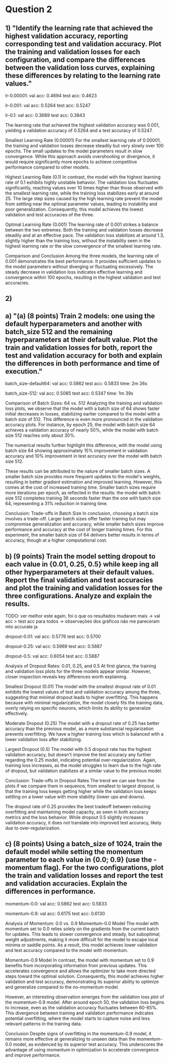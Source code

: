 # Question 2

## 1) "Identify the learning rate that achieved the highest validation accuracy, reporting corresponding test and validation accuracy. Plot the training and validation losses for each configuration, and compare the differences between the validation loss curves, explaining these differences by relating to the learning rate values."

lr-0.00001:
val acc: 0.4694
test acc: 0.4623

lr-0.001:
val acc: 0.5264
test acc: 0.5247

lr-0.1:
val acc: 0.3689
test acc: 0.3843

The learning rate that achieved the highest validation accuracy was 0.001, yielding a validation accuracy of 0.5264 and a test accuracy of 0.5247.

Smallest Learning Rate (0.00001)
For the smallest learning rate of 0.00001, the training and validation losses decrease steadily but very slowly over 100 epochs. The small updates to the model parameters result in slow convergence. While this approach avoids overshooting or divergence, it would require significantly more epochs to achieve competitive performance compared to other models.

Highest Learning Rate (0.1)
In contrast, the model with the highest learning rate of 0.1 exhibits highly unstable behavior. The validation loss fluctuates significantly, reaching values over 10 times higher than those observed with the smallest learning rate, while the training loss stabilizes early at around 25. The large step sizes caused by the high learning rate prevent the model from settling near the optimal parameter values, leading to instability and poor generalization. Consequently, this model achieves the lowest validation and test accuracies of the three.

Optimal Learning Rate (0.001)
The learning rate of 0.001 strikes a balance between the two extremes. Both the training and validation losses decrease steadily and at an effective pace. The validation loss stabilizes at around 1.3, slightly higher than the training loss, without the instability seen in the highest learning rate or the slow convergence of the smallest learning rate.

Comparison and Conclusion
Among the three models, the learning rate of 0.001 demonstrates the best performance. It provides sufficient updates to the model parameters without diverging or fluctuating excessively. The steady decrease in validation loss indicates effective learning and convergence within 100 epochs, resulting in the highest validation and test accuracies.


## 2)

## a) "(a) (8 points) Train 2 models: one using the default hyperparameters and another with batch_size 512 and the remaining hyperparameters at their default value. Plot the train and validation losses for both, report the test and validation accuracy for both and explain the differences in both performance and time of execution."

batch_size-default64:
val acc: 0.5862
test acc: 0.5833
time: 2m 26s

batch_size-512:
val acc: 0.5085
test acc: 0.5347
time: 1m 39s


Comparison of Batch Sizes: 64 vs. 512
Analyzing the training and validation loss plots, we observe that the model with a batch size of 64 shows faster initial decreases in losses, stabilizing earlier compared to the model with a batch size of 512. This difference is even more pronounced in the validation accuracy plots. For instance, by epoch 25, the model with batch size 64 achieves a validation accuracy of nearly 50%, while the model with batch size 512 reaches only about 30%.

The numerical results further highlight this difference, with the model using batch size 64 showing approximately 15% improvement in validation accuracy and 10% improvement in test accuracy over the model with batch size 512.

These results can be attributed to the nature of smaller batch sizes. A smaller batch size provides more frequent updates to the model's weights, resulting in better gradient estimation and improved learning. However, this comes at the cost of increased training time. Smaller batch sizes require more iterations per epoch, as reflected in the results: the model with batch size 512 completes training 36 seconds faster than the one with batch size 64, representing a 31% reduction in training time.

Conclusion: Trade-offs in Batch Size
In conclusion, choosing a batch size involves a trade-off. Larger batch sizes offer faster training but may compromise generalization and accuracy, while smaller batch sizes improve performance and accuracy at the cost of longer training times. For this experiment, the smaller batch size of 64 delivers better results in terms of accuracy, though at a higher computational cost.



## b) (9 points) Train the model setting dropout to each value in {0.01, 0.25, 0.5} while keep ing all other hyperparameters at their default values. Report the final validation and test accuracies and plot the training and validation losses for the three configurations. Analyze and explain the results. 

TODO: ver melhor este again, foi o que os resultados mudaram mais
-> val acc > test acc para todos
-> observações dos gráficos não me pareceram mto accurate ja

dropout-0.01:
val acc: 0.5776
test acc: 0.5700

dropout-0.25:
val acc: 0.5969
test acc: 0.5887

dropout-0.5:
val acc: 0.6054
test acc: 0.5887

Analysis of Dropout Rates: 0.01, 0.25, and 0.5
At first glance, the training and validation loss plots for the three models appear similar. However, closer inspection reveals key differences worth explaining.

Smallest Dropout (0.01)
The model with the smallest dropout rate of 0.01 exhibits the lowest values of test and validation accuracy among the three, suggesting that minimal dropout leads to higher overfitting. This happens because with minimal regularization, the model closely fits the training data, overly relying on specific neurons, which limits its ability to generalize effectively.

Moderate Dropout (0.25)
The model with a dropout rate of 0.25 has better accuracy than the previous model, as a more substancial regularization prevents overfitting. We have a higher training loss which is balanced with a lower validation loss after stabilizing. 

Largest Dropout (0.5)
The model with 0.5 dropout rate has the highest validation accuracy, but doesn't improve the test accuracy any further regarding the 0.25 model, indicating potential over-regularization. Again, training loss increases, as the model struggles to learn due to the high rate of dropout, but validation stabilizes at a similar value to the previous model.

Conclusion: Trade-offs in Dropout Rates
The trend we can see from the plots if we compare them in sequence, from smallest to largest dropout, is that the training loss keeps getting higher while the validation loss keeps settling on a lower value with more stability (lower ups and downs).

The dropout rate of 0.25 provides the best tradeoff between reducing overfitting and maintaining model capacity, as seen in both accuracy metrics and the loss behavior. While dropout 0.5 slightly increases validation accuracy, it does not translate into improved test accuracy, likely due to over-regularization.


## c) (8 points) Using a batch_size of 1024, train the default model while setting the momentum parameter to each value in {0.0; 0.9} (use the -momentum flag). For the two configurations, plot the train and validation losses and report the test and validation accuracies. Explain the differences in performance.


momentum-0.0:
val acc: 0.5862
test acc: 0.5833

momentum-0.9:
val acc: 0.6175
test acc: 0.6130

Analysis of Momentum: 0.0 vs. 0.9
Momentum-0.0 Model
The model with momentum set to 0.0 relies solely on the gradients from the current batch for updates. This leads to slower convergence and steady, but suboptimal, weight adjustments, making it more difficult for the model to escape local minima or saddle points. As a result, this model achieves lower validation and test accuracy compared to the model with momentum.

Momentum-0.9 Model
In contrast, the model with momentum set to 0.9 benefits from incorporating information from previous updates. This accelerates convergence and allows the optimizer to take more directed steps toward the optimal solution. Consequently, this model achieves higher validation and test accuracy, demonstrating its superior ability to optimize and generalize compared to the no-momentum model.

However, an interesting observation emerges from the validation loss plot of the momentum-0.9 model. After around epoch 50, the validation loss begins to increase, even as the validation accuracy fluctuates between 60-65%. This divergence between training and validation performance indicates potential overfitting, where the model starts to capture noise and less relevant patterns in the training data.

Conclusion
Despite signs of overfitting in the momentum-0.9 model, it remains more effective at generalizing to unseen data than the momentum-0.0 model, as evidenced by its superior test accuracy. This underscores the advantage of using momentum in optimization to accelerate convergence and improve performance.

